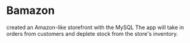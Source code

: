 # Bamazon
created an Amazon-like storefront with the MySQL
The app will take in orders from customers and deplete stock from the store's inventory.